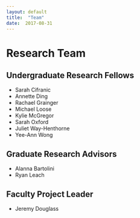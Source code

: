 ```yaml
---
layout: default
title:  "Team"
date:  2017-08-31
---
```


# Research Team

## Undergraduate Research Fellows

- Sarah Cifranic
- Annette Ding
- Rachael Grainger
- Michael Loose
- Kylie McGregor
- Sarah Oxford
- Juliet Way-Henthorne
- Yee-Ann Wong


## Graduate Research Advisors

- Alanna Bartolini
- Ryan Leach

## Faculty Project Leader

- Jeremy Douglass
